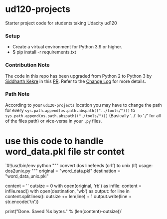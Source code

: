 ud120-projects
==============

Starter project code for students taking Udacity ud120

### Setup
- Create a virtual environment for Python 3.9 or higher.
- $ pip install -r requirements.txt

### Contribution Note
The code in this repo has been upgraded from Python 2 to Python 3 by [Siddharth Kekre](https://github.com/iSiddharth20) in this [PR](https://github.com/udacity/ud120-projects/pull/302). Refer to the [Change Log](https://github.com/iSiddharth20/ud120-projects/blob/master/CHANGELOG.md) for more details. 

### Path Note
According to your `ud120-projects` location you may have to change the path for every `sys.path.append(os.path.abspath(("../tools/")))` to `sys.path.append(os.path.abspath(("./tools/")))` (Basically '../' to './' for all of the files path) or vice-versa in your `.py` files.


# use this code to handle word_data.pkl file str contet 

`#!/usr/bin/env python
"""
convert dos linefeeds (crlf) to unix (lf)
usage: dos2unix.py
"""
original = "word_data.pkl"
destination = "word_data_unix.pkl"

content = ''
outsize = 0
with open(original, 'rb') as infile:
content = infile.read()
with open(destination, 'wb') as output:
for line in content.splitlines():
outsize += len(line) + 1
output.write(line + str.encode('\n'))

print("Done. Saved %s bytes." % (len(content)-outsize))`
